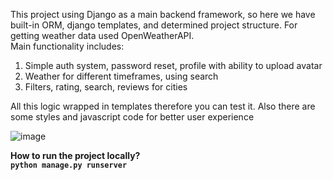 This project using Django as a main backend framework, so here we have built-in ORM, django templates, and determined project structure. For getting weather data used OpenWeatherAPI. 
<br>Main functionality includes:<br>
1. Simple auth system, password reset, profile with ability to upload avatar
2. Weather for different timeframes, using search
3. Filters, rating, search, reviews for cities<br>

All this logic wrapped in templates therefore you can test it. Also there are some styles and javascript code for better user experience<br>

![image](https://github.com/user-attachments/assets/174b084d-45d3-4d0c-94ff-95faab4c90dc)

<b>How to run the project locally?<b><br>
```python manage.py runserver```


  

